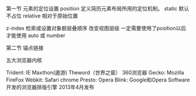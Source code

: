 第一节 元素的定位设置
position 定义简历元素布局所用的定位机制。
static 默认不占位
relative 相对于原始位置

z-index 检索或设置对象额层叠顺序 改变视图层级 一定需要使用了position以后才能使用
auto 或 number


第二节 锚点链接


五大浏览器内核

Trident: IE Maxthon(遨游) Theword（世界之窗） 360浏览器
Gecko: Mozilla FireFox
Webkit: Safari chrome
Presto: Opera
Blink: Google和Opera Software开发的浏览器排版引擎 2013年4月发布
